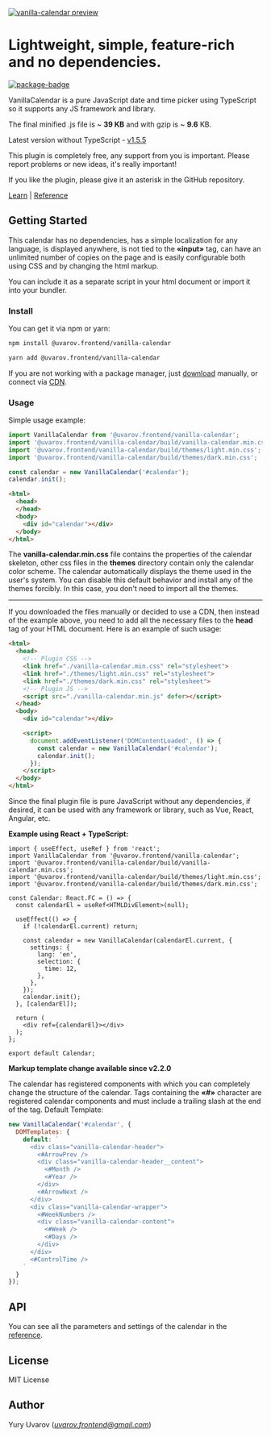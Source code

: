 [![vanilla-calendar preview](https://vanilla-calendar.com/vanilla-calendar-07_04_23.jpg)](https://vanilla-calendar.com/)
# Lightweight, simple, feature-rich and no dependencies.

[![package-badge]][package]

VanillaCalendar is a pure JavaScript date and time picker using TypeScript so it supports any JS framework and library.

The final minified .js file is ~ **39 KB** and with gzip is ~ **9.6** KB.

Latest version without TypeScript - [v1.5.5](https://www.npmjs.com/package/@uvarov.frontend/vanilla-calendar/v/1.5.5)

This plugin is completely free, any support from you is important. Please report problems or new ideas, it's really important!

If you like the plugin, please give it an asterisk in the GitHub repository.

[Learn](https://vanilla-calendar.com/docs/learn/) | [Reference](https://vanilla-calendar.com/docs/reference/)

## Getting Started

This calendar has no dependencies, has a simple localization for any language, is displayed anywhere, is not tied to the **«input»** tag, can have an unlimited number of copies on the page and is easily configurable both using CSS and by changing the html markup.

You can include it as a separate script in your html document or import it into your bundler.

### Install

You can get it via npm or yarn:

```sh
npm install @uvarov.frontend/vanilla-calendar
```

```sh
yarn add @uvarov.frontend/vanilla-calendar
```

If you are not working with a package manager, just [download](https://vanilla-calendar.com/vanilla-calendar.zip) manually, or connect via [CDN](https://cdn.jsdelivr.net/npm/@uvarov.frontend/vanilla-calendar/build/).

### Usage

Simple usage example:

```js
import VanillaCalendar from '@uvarov.frontend/vanilla-calendar';
import '@uvarov.frontend/vanilla-calendar/build/vanilla-calendar.min.css';
import '@uvarov.frontend/vanilla-calendar/build/themes/light.min.css';
import '@uvarov.frontend/vanilla-calendar/build/themes/dark.min.css';

const calendar = new VanillaCalendar('#calendar');
calendar.init();
```

```html
<html>
  <head>
  </head>
  <body>
    <div id="calendar"></div>
  </body>
</html>
```

The **vanilla-calendar.min.css** file contains the properties of the calendar skeleton, other css files in the **themes** directory contain only the calendar color scheme.
The calendar automatically displays the theme used in the user's system. You can disable this default behavior and install any of the themes forcibly. In this case, you don't need to import all the themes.

---

If you downloaded the files manually or decided to use a CDN, then instead of the example above, you need to add all the necessary files to the **head** tag of your HTML document. Here is an example of such usage:

```html
<html>
  <head>
    <!-- Plugin CSS -->
    <link href="./vanilla-calendar.min.css" rel="stylesheet">
    <link href="./themes/light.min.css" rel="stylesheet">
    <link href="./themes/dark.min.css" rel="stylesheet">
    <!-- Plugin JS -->
    <script src="./vanilla-calendar.min.js" defer></script>
  </head>
  <body>
    <div id="calendar"></div>

    <script>
      document.addEventListener('DOMContentLoaded', () => {
        const calendar = new VanillaCalendar('#calendar');
        calendar.init();
      });
    </script>
  </body>
</html>
```
Since the final plugin file is pure JavaScript without any dependencies, if desired, it can be used with any framework or library, such as Vue, React, Angular, etc.

**Example using React + TypeScript:**

```tsx
import { useEffect, useRef } from 'react';
import VanillaCalendar from '@uvarov.frontend/vanilla-calendar';
import '@uvarov.frontend/vanilla-calendar/build/vanilla-calendar.min.css';
import '@uvarov.frontend/vanilla-calendar/build/themes/light.min.css';
import '@uvarov.frontend/vanilla-calendar/build/themes/dark.min.css';

const Calendar: React.FC = () => {
  const calendarEl = useRef<HTMLDivElement>(null);

  useEffect(() => {
    if (!calendarEl.current) return;

    const calendar = new VanillaCalendar(calendarEl.current, {
      settings: {
        lang: 'en',
        selection: {
          time: 12,
        },
      },
    });
    calendar.init();
  }, [calendarEl]);

  return (
    <div ref={calendarEl}></div>
  );
};

export default Calendar;
```

**Markup template change available since v2.2.0**

The calendar has registered components with which you can completely change the structure of the calendar.
Tags containing the **«#»** character are registered calendar components and must include a trailing slash at the end of the tag.
Default Template:

```js
new VanillaCalendar('#calendar', {
  DOMTemplates: {
    default: `
      <div class="vanilla-calendar-header">
        <#ArrowPrev />
        <div class="vanilla-calendar-header__content">
          <#Month />
          <#Year />
        </div>
        <#ArrowNext />
      </div>
      <div class="vanilla-calendar-wrapper">
        <#WeekNumbers />
        <div class="vanilla-calendar-content">
          <#Week />
          <#Days />
        </div>
      </div>
      <#ControlTime />
    `
  }
});
```

## API

You can see all the parameters and settings of the calendar in the [reference](https://vanilla-calendar.com/docs/reference/).

## License

MIT License

## Author

Yury Uvarov (*uvarov.frontend@gmail.com*)

[package]: https://www.npmjs.com/package/@uvarov.frontend/vanilla-calendar
[package-badge]: https://img.shields.io/npm/v/@uvarov.frontend/vanilla-calendar
